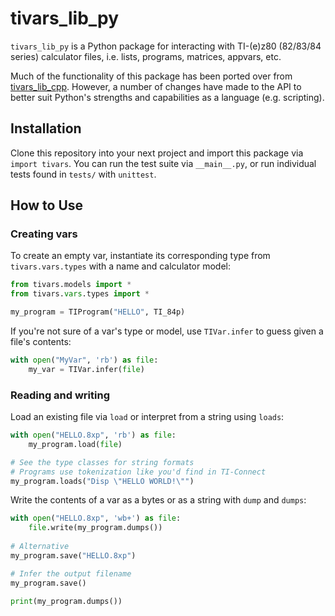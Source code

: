 # tivars_lib_py

`tivars_lib_py` is a Python package for interacting with TI-(e)z80 (82/83/84 series) calculator files, i.e. lists, programs, matrices, appvars, etc.

Much of the functionality of this package has been ported over from [tivars_lib_cpp](https://github.com/adriweb/tivars_lib_cpp). However, a number of changes have made to the API to better suit Python's strengths and capabilities as a language (e.g. scripting).

## Installation

Clone this repository into your next project and import this package via `import tivars`. You can run the test suite via `__main__.py`, or run individual tests found in `tests/` with `unittest`.

## How to Use

### Creating vars

To create an empty var, instantiate its corresponding type from `tivars.vars.types` with a name and calculator model:
```python
from tivars.models import *
from tivars.vars.types import *

my_program = TIProgram("HELLO", TI_84p)
```
If you're not sure of a var's type or model, use `TIVar.infer` to guess given a file's contents:
```python
with open("MyVar", 'rb') as file:
    my_var = TIVar.infer(file)
```

### Reading and writing

Load an existing file via `load` or interpret from a string using `loads`:
```python
with open("HELLO.8xp", 'rb') as file:
    my_program.load(file)

# See the type classes for string formats
# Programs use tokenization like you'd find in TI-Connect
my_program.loads("Disp \"HELLO WORLD!\"")
```
Write the contents of a var as a bytes or as a string with `dump` and `dumps`:
```python
with open("HELLO.8xp", 'wb+') as file:
    file.write(my_program.dumps())
    
# Alternative
my_program.save("HELLO.8xp")

# Infer the output filename
my_program.save()

print(my_program.dumps())
```